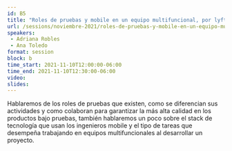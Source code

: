 ```yaml
---
id: B5
title: "Roles de pruebas y mobile en un equipo multifuncional, por lyft"
url: /sessions/noviembre-2021/roles-de-pruebas-y-mobile-en-un-equipo-multifuncional
speakers:
 - Adriana Robles
 - Ana Toledo
format: session
block: b
time_start: 2021-11-10T12:00:00-06:00
time_end: 2021-11-10T12:30:00-06:00
video:
slides:
---
```


Hablaremos de los roles de pruebas que existen, como se diferencian sus actividades y como colaboran para garantizar la más alta calidad en los productos bajo pruebas, también hablaremos un poco sobre el stack de tecnología que usan los ingenieros mobile y el tipo de tareas que desempeña trabajando en equipos multifuncionales al desarrollar un proyecto.
